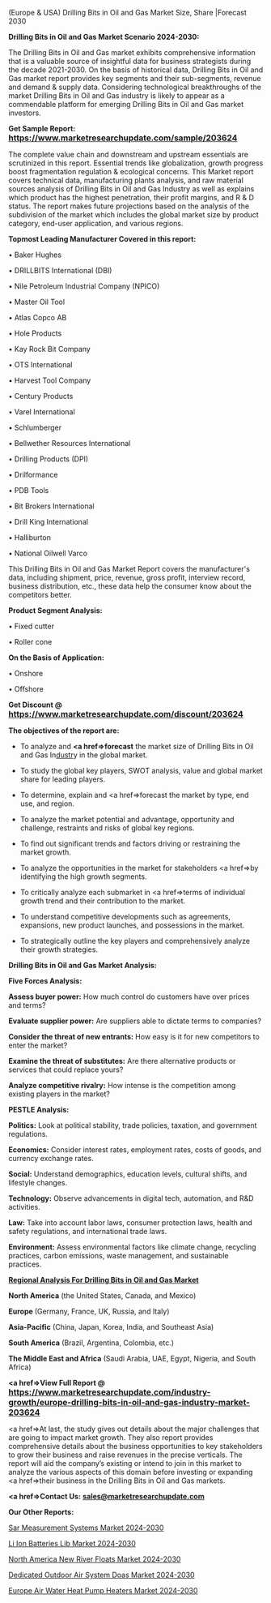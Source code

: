 (Europe & USA) Drilling Bits in Oil and Gas Market Size, Share |Forecast 2030

<strong>Drilling Bits in Oil and Gas Market Scenario 2024-2030:</strong>

The Drilling Bits in Oil and Gas market exhibits comprehensive information that is a valuable source of insightful data for business strategists during the decade 2021-2030. On the basis of historical data, Drilling Bits in Oil and Gas market report provides key segments and their sub-segments, revenue and demand &amp; supply data. Considering technological breakthroughs of the market Drilling Bits in Oil and Gas industry is likely to appear as a commendable platform for emerging Drilling Bits in Oil and Gas market investors.

<strong>Get Sample Report: <a href=https://www.marketresearchupdate.com/sample/203624><font size=3 color=#0000ff>https://www.marketresearchupdate.com/sample/203624</font></a></strong>

The complete value chain and downstream and upstream essentials are scrutinized in this report. Essential trends like globalization, growth progress boost fragmentation regulation &amp; ecological concerns. This Market report covers technical data, manufacturing plants analysis, and raw material sources analysis of Drilling Bits in Oil and Gas Industry as well as explains which product has the highest penetration, their profit margins, and R & D status. The report makes future projections based on the analysis of the subdivision of the market which includes the global market size by product category, end-user application, and various regions.

<strong>Topmost Leading Manufacturer Covered in this report:</strong>

• Baker Hughes

• DRILLBITS International (DBI)

• Nile Petroleum Industrial Company (NPICO)

• Master Oil Tool

• Atlas Copco AB

• Hole Products

• Kay Rock Bit Company

• OTS International

• Harvest Tool Company

• Century Products

• Varel International

• Schlumberger

• Bellwether Resources International

• Drilling Products (DPI)

• Drilformance

• PDB Tools

• Bit Brokers International

• Drill King International

• Halliburton

• National Oilwell Varco

This Drilling Bits in Oil and Gas Market Report covers the manufacturer's data, including shipment, price, revenue, gross profit, interview record, business distribution, etc., these data help the consumer know about the competitors better.

<strong>Product Segment Analysis: </strong>

• Fixed cutter

• Roller cone

<strong>On the Basis of Application:</strong>

• Onshore

• Offshore

<strong>Get Discount @ <a href=https://www.marketresearchupdate.com/discount/203624><font size=3 color=#0000ff>https://www.marketresearchupdate.com/discount/203624</font></a></strong>

<strong><b>The objectives of the report are:</b></strong>

- To analyze and <strong><a href=><strong>forecast</strong></a></strong> the market size of Drilling Bits in Oil and Gas In<a href=ASDF991299>dustr</a>y in the global market.

- To study the global key players, SWOT analysis, value and global market share for leading players.

- To determine, explain and <a href=>forecast</a> the market by type, end use, and region.

- To analyze the market potential and advantage, opportunity and challenge, restraints and risks of global key regions.

- To find out significant trends and factors driving or restraining the market growth.

- To analyze the opportunities in the market for stakeholders <a href=>by</a> identifying the high growth segments.

- To critically analyze each submarket in <a href=>terms</a> of individual growth trend and their contribution to the market.

- To understand competitive developments such as agreements, expansions, new product launches, and possessions in the market.

- To strategically outline the key players and comprehensively analyze their growth strategies.

<strong>Drilling Bits in Oil and Gas Market Analysis:</strong>

<strong>Five Forces Analysis:</strong>

<strong>Assess buyer power:</strong> How much control do customers have over prices and terms?

<strong>Evaluate supplier power:</strong> Are suppliers able to dictate terms to companies?

<strong>Consider the threat of new entrants:</strong> How easy is it for new competitors to enter the market?

<strong>Examine the threat of substitutes:</strong> Are there alternative products or services that could replace yours?

<strong>Analyze competitive rivalry:</strong> How intense is the competition among existing players in the market?

<strong>PESTLE Analysis:</strong>

<strong>Politics:</strong> Look at political stability, trade policies, taxation, and government regulations.

<strong>Economics:</strong> Consider interest rates, employment rates, costs of goods, and currency exchange rates.

<strong>Social:</strong> Understand demographics, education levels, cultural shifts, and lifestyle changes.

<strong>Technology:</strong> Observe advancements in digital tech, automation, and R&D activities.

<strong>Law:</strong> Take into account labor laws, consumer protection laws, health and safety regulations, and international trade laws.

<strong>Environment:</strong> Assess environmental factors like climate change, recycling practices, carbon emissions, waste management, and sustainable practices.

<strong><u><b>Regional Analysis For Drilling Bits in Oil and Gas Market</b></u></strong>

<strong><b>North America</b></strong> (the United States, Canada, and Mexico)

<strong><b>Europe </b></strong>(Germany, France, UK, Russia, and Italy)

<strong><b>Asia-Pacific</b></strong> (China, Japan, Korea, India, and Southeast Asia)

<strong><b>South America</b></strong> (Brazil, Argentina, Colombia, etc.)

<strong><b>The Middle East and Africa</b></strong> (Saudi Arabia, UAE, Egypt, Nigeria, and South Africa)

<strong><a href=>View Full Report</a> @ <a href=https://www.marketresearchupdate.com/industry-growth/europe-drilling-bits-in-oil-and-gas-industry-market-203624><font size=3 color=#0000ff>https://www.marketresearchupdate.com/industry-growth/europe-drilling-bits-in-oil-and-gas-industry-market-203624</font></a></strong>

<a href=>At last,</a> the study gives out details about the major challenges that are going to impact market growth. They also report provides comprehensive details about the business opportunities to key stakeholders to grow their business and raise revenues in the precise verticals. The report will aid the company’s existing or intend to join in this market to analyze the various aspects of this domain before investing or expanding <a href=>their</a> business in the Drilling Bits in Oil and Gas markets.

<strong><a href=>Contact Us:</a></strong>
<strong>sales@marketresearchupdate.com</strong>

<strong>Our Other Reports:</strong>

<a href=https://www.linkedin.com/pulse/sar-measurement-systems-market-trends-2023>Sar Measurement Systems Market 2024-2030</a>

<a href=https://www.linkedin.com/pulse/li-ion-batteries-lib-market-size-share-outlook-growth>Li Ion Batteries Lib Market 2024-2030</a>

<a href=https://www.linkedin.com/pulse/north-america-new-river-floats-market-current-business>North America New River Floats Market 2024-2030</a>

<a href=https://www.linkedin.com/pulse/dedicated-outdoor-air-system-doas-market-bsftf/>Dedicated Outdoor Air System Doas Market 2024-2030</a>

<a href=https://www.linkedin.com/pulse/europe-air-water-heat-pump-heaters-market-research-gifbf/>Europe Air Water Heat Pump Heaters Market 2024-2030</a>

